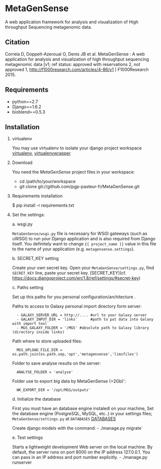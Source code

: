 MetaGenSense
============

   A web application framework for analysis and visualization of High throughput Sequencing metagenomic data.

Citation
--------

   Correia D, Doppelt-Azeroual O, Denis JB et al. MetaGenSense : A web application for analysis and visualization of high     throughput sequencing metagenomic data [v1; ref status: approved with reservations 2, not approved 1,     http://f1000research.com/articles/4-86/v1 ] F1000Research 2015.

Requirements
------------

- python==2.7
- Django==1.6.2
- bioblend==0.5.3

Installation
------------

1. virtualenv

    You may use virtualenv to isolate your django project workspace [virtualenv](http://www.virtualenv.org/),
   [virtualenvwrapper](http://www.doughellmann.com/projects/virtualenvwrapper/)

2. Download

    You need the *MetaGenSense* project files in your workspace:

      - cd /path/to/your/workspace
      - git clone git://github.com/pgp-pasteur-fr/MetaGenSense.git

3. Requirements installation

   $ pip install -r requirements.txt

4. Set the settings: 

   a. wsgi.py
   
     `MetaGenSense/wsgi.py` file is necessary for WSGI gateways (such as uWSGI) to run your Django application and is also
     required from Django itself. You definitely want to change `{{ project_name }}` value in this file to the name of your
     application (e.g. `metagensense.settings`).

   b. SECRET_KEY setting
   
     Create your own secret key. Open your `MetaGenSense/settings.py`, find `SECRET_KEY` line, paste your secret key.
     [SECRET_KEY](cf. https://docs.djangoproject.com/en/1.8/ref/settings/#secret-key)

   c. Paths setting
   
     Set up this paths for you personal configuration/architecture .

     Paths to access to Galaxy personal import directory form server:

         - GALAXY_SERVER_URL = http://.... #url to your Galaxy server
         - GALAXY_INPUT_DIR = 'links'      #path to put data into Galaxy with import tool
         - MGS_GALAXY_FOLDER = '/MGS' #absolute path to Galaxy library (directory inside links)
    

     Path where to store uploaded files:

         MGS_UPLOAD_FILE_DIR = os.path.join(os.path.sep,'opt','metagensense','limsfiles')

     Folder to save analyse results on the server:

         ANALYSE_FOLDER = 'analyse'

     Folder use to export big data by MetaGenSense (>2Gb)':

         WK_EXPORT_DIR = '/opt/MGS/outputs'


   d. Initialize the database
   
     First you must have an database engine instaledl on your machine, 
     Set the database engine (PostgreSQL, MySQL, etc..) in your settings files; `MetaGenSense/settings.py` at `DATABASES` 
     [DATABASES](https://docs.djangoproject.com/en/1.8/ref/settings/#databases)
     
     Create django models with the command: 
         - ./manage.py migrate`

   e. Test settings

     Starts a lightweight development Web server on the local machine. 
     By default, the server runs on port 8000 on the IP address 127.0.0.1. 
     You can pass in an IP address and port number explicitly.
         - ./manage.py runserver



